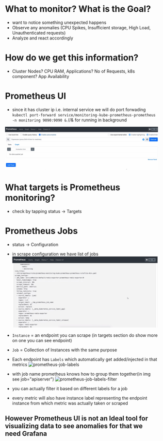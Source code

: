 # What to monitor? What is the Goal?
- want to notice something unexpected happens
- Observe any anomalies (CPU Spikes, Insufficient storage, High Load, Unauthenticated requests)
- Analyze and react accordingly

# How do we get this information?
- Cluster Nodes? CPU RAM, Applications? No of Requests, k8s component? App Availability

# Prometheus UI
- since it has cluster ip i.e. internal service we will do port forwading `kubectl port-forward service/monitoring-kube-prometheus-prometheus -n monitoring 9090:9090 &` //& for running in background

![prometheus-ui](/assests/prometheus-ui.png)

# What targets is Prometheus monitoring?
- check by tapping status -> Targets 

# Prometheus Jobs
- status -> Configuration 
- in scrape configuration we have list of jobs 
![prometheus-job](/assests/prometheus-job.png)

- `Instance` = an endpoint you can scrape (in targets section do show more on one you can see endpoint)
- `Job` = Collection of Instances with the same purpose 
- Each endpoint has `Labels` which automatically get added/injected in that metrics
![prometheus-job-labels](prometheus-job-labels.png)
- with job name prometheus knows how to group them together(in img see job="apiserver")
![prometheus-job-labels-filter](prometheus-job-labels-filter.png)
- you can actually filter it based on different labels for a job
- every metric will also have instance label representing the endpoint instance from which metric was actually taken or scraped

## However Prometheus UI is not an Ideal tool for visualizing data to see anomalies for that we need Grafana 
